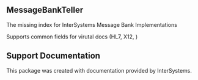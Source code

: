 ## MessageBankTeller
The missing index for InterSystems Message Bank Implementations  

Supports common fields for virutal docs (HL7, X12, )


## Support Documentation
This package was created with documentation provided by InterSystems.




